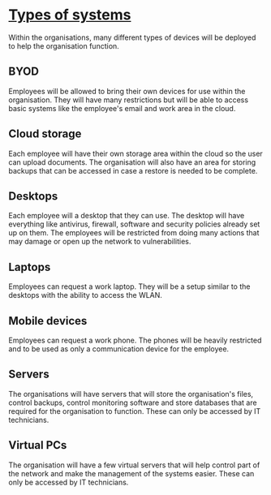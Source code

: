 # <u>**Types of systems**</u>

Within the organisations, many different types of devices will be deployed to help the organisation function.

## BYOD

Employees will be allowed to bring their own devices for use within the organisation. They will have many restrictions but will be able to access basic systems like the employee's email and work area in the cloud. 

## Cloud storage

Each employee will have their own storage area within the cloud so the user can upload documents. The organisation will also have an area for storing backups that can be accessed in case a restore is needed to be complete.

## Desktops

Each employee will a desktop that they can use. The desktop will have everything like antivirus, firewall, software and security policies already set up on them. The employees will be restricted from doing many actions that may damage or open up the network to vulnerabilities.

## Laptops

Employees can request a work laptop. They will be a setup similar to the desktops with the ability to access the WLAN.

## Mobile devices

Employees can request a work phone. The phones will be heavily restricted and to be used as only a communication device for the employee.

## Servers

The organisations will have servers that will store the organisation's files, control backups, control monitoring software and store databases that are required for the organisation to function. These can only be accessed by IT technicians.

## Virtual PCs

The organisation will have a few virtual servers that will help control part of the network and make the management of the systems easier. These can only be accessed by IT technicians.
